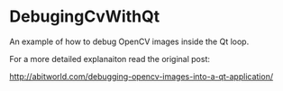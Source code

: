 DebugingCvWithQt
================

An example of how to debug OpenCV images inside the Qt loop.

For a more detailed explanaiton read the original post: 

http://abitworld.com/debugging-opencv-images-into-a-qt-application/
